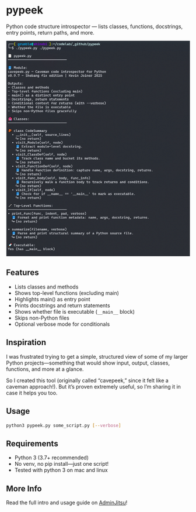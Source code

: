 # pypeek

Python code structure introspector — lists classes, functions, docstrings, entry points, return paths, and more.

![screenshot of pypeek in action](pypeek.gif)

## Features

- Lists classes and methods
- Shows top-level functions (excluding main)
- Highlights main() as entry point
- Prints docstrings and return statements
- Shows whether file is executable (`__main__` block)
- Skips non-Python files
- Optional verbose mode for conditionals


## Inspiration 

I was frustrated trying to get a simple, structured view of some of my larger Python projects—something that would show input, output, classes, functions, and more at a glance.

So I created this tool (originally called “cavepeek,” since it felt like a caveman approach!). But it’s proven extremely useful, so I’m sharing it in case it helps you too.

## Usage

```bash
python3 pypeek.py some_script.py [--verbose]
```

## Requirements

- Python 3 (3.7+ recommended)
- No venv, no pip install—just one script!
- Tested with python 3 on mac and linux

## More Info 

Read the full intro and usage guide on [AdminJitsu](https://adminjitsu.com/posts/pypeek/)!

